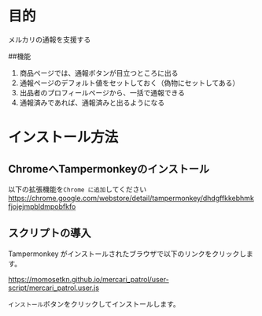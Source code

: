 # 目的
メルカリの通報を支援する

##機能
1. 商品ページでは、通報ボタンが目立つところに出る
2. 通報ページのデフォルト値をセットしておく（偽物にセットしてある）
3. 出品者のプロフィールページから、一括で通報できる
4. 通報済みであれば、通報済みと出るようになる

# インストール方法
## ChromeへTampermonkeyのインストール

以下の拡張機能を`Chrome に追加`してください
https://chrome.google.com/webstore/detail/tampermonkey/dhdgffkkebhmkfjojejmpbldmpobfkfo

## スクリプトの導入

Tampermonkey がインストールされたブラウザで以下のリンクをクリックします。

https://momosetkn.github.io/mercari_patrol/user-script/mercari_patrol.user.js

`インストール`ボタンをクリックしてインストールします。
